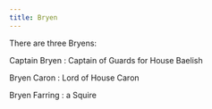 ```yaml
---
title: Bryen
---
```


There are three Bryens:

Captain Bryen : Captain of Guards for House Baelish

Bryen Caron : Lord of House Caron

Bryen Farring : a Squire


